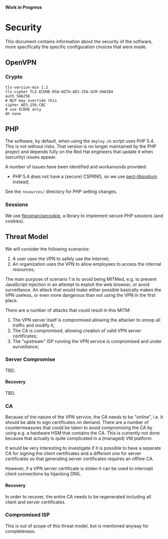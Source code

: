 **Work in Progress**

# Security

This document contains information about the security of the software, more 
specifically the specific configuration choices that were made.

## OpenVPN

### Crypto

    tls-version-min 1.2
    tls-cipher TLS-ECDHE-RSA-WITH-AES-256-GCM-SHA384
    auth SHA256
    # NCP may override this
    cipher AES-256-CBC
    # use ECDHE only
    dh none

## PHP

The software, by default, when using the `deploy.sh` script uses PHP 5.4. This
is not without risks. That version is no longer maintained by the PHP project
and depends fully on the Red Hat engineers that update it when (security) 
issues appear.

A number of issues have been identified and workarounds provided:

- PHP 5.4 does not have a (secure) CSPRNG, so we use 
  [pecl-libsodium](https://paragonie.com/book/pecl-libsodium) instead;

See the `resources/` directory for PHP setting changes.

### Sessions

We use [fkooman/secookie](https://github.com/fkooman/php-secookie), a library
to implement secure PHP sessions (and cookies).

## Threat Model

We will consider the following scenarios:

1. A user uses the VPN to safely use the Internet;
2. An organization uses the VPN to allow employees to access the internal 
   resources;

The main purpose of scenario 1 is to avoid being MITMed, e.g. to prevent 
JavaScript injection in an attempt to exploit the web browser, or avoid 
surveillance. An attack that would make either possible basically makes the 
VPN useless, or even more dangerous than not using the VPN in the first place.

There are a number of attacks that could result in this MITM:

1. The VPN server itself is compromised allowing the attacker to snoop all 
   traffic and modify it;
2. The CA is compromised, allowing creation of valid VPN server certificates;
3. The "upstream" ISP running the VPN service is compromised and under 
   surveillance;

### Server Compromise

TBD.

#### Recovery

TBD.

### CA 

Because of the nature of the VPN service, the CA needs to be "online", i.e. it 
should be able to sign certificates on demand. There are a number of 
countermeasures that could be taken to avoid compromising the CA by using e.g. 
a hardware HSM that contains the CA. This is currently not done because that 
actually is quite complicated in a (managed) VM platform.

It would be very interesting to investigate if it is possible to have a 
separate CA for signing the client certificates and a different one for server 
certificates so that generating server certificates requires an offline CA. 

However, if a VPN server certificate is stolen it can be used to intercept 
client connections by hijacking DNS.

#### Recovery

In order to recover, the entire CA needs to be regenerated including all 
client and server certificates.

### Compromised ISP

This is out of scope of this threat model, but is mentioned anyway for 
completeness.
